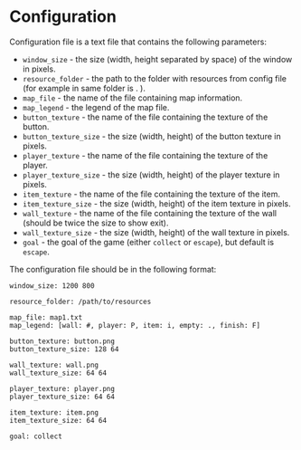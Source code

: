 # Configuration
 
Configuration file is a text file that contains the following parameters:
- `window_size` - the size (width, height separated by space) of the window in pixels.
- `resource_folder` - the path to the folder with resources from config file (for example in same folder is . ).
- `map_file` - the name of the file containing map information.
- `map_legend` - the legend of the map file.
- `button_texture` - the name of the file containing the texture of the button.
- `button_texture_size` - the size (width, height) of the button texture in pixels.
- `player_texture` - the name of the file containing the texture of the player.
- `player_texture_size` - the size (width, height) of the player texture in pixels.
- `item_texture` - the name of the file containing the texture of the item.
- `item_texture_size` - the size (width, height) of the item texture in pixels.
- `wall_texture` - the name of the file containing the texture of the wall (should be twice the size to show exit).
- `wall_texture_size` - the size (width, height) of the wall texture in pixels.
- `goal` - the goal of the game (either `collect` or `escape`), but default is `escape`.

The configuration file should be in the following format:
```
window_size: 1200 800

resource_folder: /path/to/resources

map_file: map1.txt
map_legend: [wall: #, player: P, item: i, empty: ., finish: F]

button_texture: button.png
button_texture_size: 128 64

wall_texture: wall.png
wall_texture_size: 64 64

player_texture: player.png
player_texture_size: 64 64

item_texture: item.png
item_texture_size: 64 64

goal: collect
```